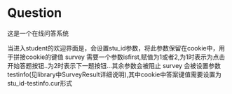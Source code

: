 Question
========

这是一个在线问答系统

当进入student的欢迎界面是，会设置stu_id参数，将此参数保留在cookie中，用于拼接cookie的键值
survey 需要一个参数isfirst,赋值为1或者2,为1时表示为点击开始答题按钮..为2时表示下一题按钮...其余参数会被阻止
survey 会被设置参数testinfo(见library中SurveyResult详细说明),其中cookie中答案键值需要设置为stu_id-testinfo.cur形式